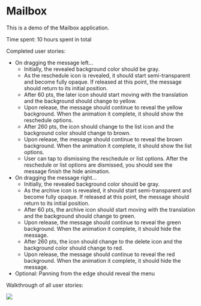 Mailbox
========

This is a demo of the Mailbox application.

Time spent: 10 hours spent in total

Completed user stories:

* On dragging the message left...
   * Initially, the revealed background color should be gray.
   * As the reschedule icon is revealed, it should start semi-transparent and become fully opaque. If released at this point, the message should return to its initial position.
   * After 60 pts, the later icon should start moving with the translation and the background should change to yellow.
   * Upon release, the message should continue to reveal the yellow background. When the animation it complete, it should show the reschedule options.
   * After 260 pts, the icon should change to the list icon and the background color should change to brown.
   * Upon release, the message should continue to reveal the brown background. When the animation it complete, it should show the list options.
   * User can tap to dismissing the reschedule or list options. After the reschedule or list options are dismissed, you should see the message finish the hide animation.
* On dragging the message right...
   * Initially, the revealed background color should be gray.
   * As the archive icon is revealed, it should start semi-transparent and become fully opaque. If released at this point, the message should return to its initial position.
   * After 60 pts, the archive icon should start moving with the translation and the background should change to green.
   * Upon release, the message should continue to reveal the green background. When the animation it complete, it should hide the message.
   * After 260 pts, the icon should change to the delete icon and the background color should change to red.
   * Upon release, the message should continue to reveal the red background. When the animation it complete, it should hide the message.
 * Optional: Panning from the edge should reveal the menu

Walkthrough of all user stories:

<img src="http://i.imgur.com/FXuh7v2.gif">
